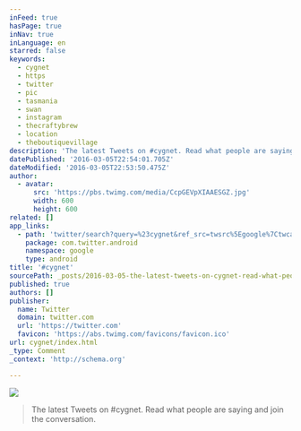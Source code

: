 ```yaml
---
inFeed: true
hasPage: true
inNav: true
inLanguage: en
starred: false
keywords:
  - cygnet
  - https
  - twitter
  - pic
  - tasmania
  - swan
  - instagram
  - thecraftybrew
  - location
  - theboutiquevillage
description: 'The latest Tweets on #cygnet. Read what people are saying and join the conversation.'
datePublished: '2016-03-05T22:54:01.705Z'
dateModified: '2016-03-05T22:53:50.475Z'
author:
  - avatar:
      src: 'https://pbs.twimg.com/media/CcpGEVpXIAAESGZ.jpg'
      width: 600
      height: 600
related: []
app_links:
  - path: 'twitter/search?query=%23cygnet&ref_src=twsrc%5Egoogle%7Ctwcamp%5Eandroidseo%7Ctwgr%5Esearch%7Ctwterm%5E%23cygnet'
    package: com.twitter.android
    namespace: google
    type: android
title: '#cygnet'
sourcePath: _posts/2016-03-05-the-latest-tweets-on-cygnet-read-what-people-are-saying-an.md
published: true
authors: []
publisher:
  name: Twitter
  domain: twitter.com
  url: 'https://twitter.com'
  favicon: 'https://abs.twimg.com/favicons/favicon.ico'
url: cygnet/index.html
_type: Comment
_context: 'http://schema.org'

---
```

![](https://the-grid-user-content.s3-us-west-2.amazonaws.com/ecdefe2e-244b-4c02-bed3-7f2d295da02a.png)

> The latest Tweets on &num;cygnet&period; Read what people are saying and join the conversation&period;